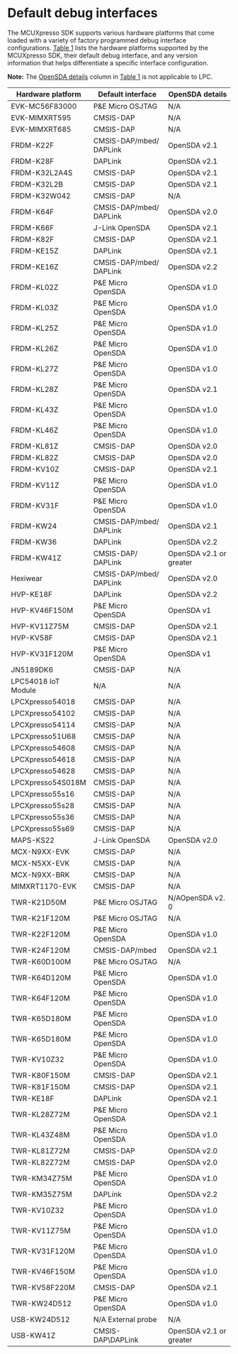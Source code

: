 # Default debug interfaces 

The MCUXpresso SDK supports various hardware platforms that come loaded with a variety of factory programmed debug interface configurations. [Table 1](#TABLE_UVC_BLB_DR_20REL4) lists the hardware platforms supported by the MCUXpresso SDK, their default debug interface, and any version information that helps differentiate a specific interface configuration.

**Note:** The [OpenSDA details](#COLUMNC) column in [Table 1](#TABLE_UVC_BLB_DR_20REL4) is not applicable to LPC.

|Hardware platform|Default interface|OpenSDA details|
|-----------------|-----------------|---------------|
|EVK-​MC56F83000|P&E Micro OSJTAG|N/​A|
|EVK-​MIMXRT595|CMSIS-​DAP|N/​A|
|EVK-​MIMXRT685|CMSIS-​DAP|N/​A|
|FRDM-​K22F|CMSIS-​DAP/​mbed/​DAPLink|OpenSDA v2.​1|
|FRDM-​K28F|DAPLink|OpenSDA v2.​1|
|FRDM-​K32L2A4S|CMSIS-​DAP|OpenSDA v2.​1|
|FRDM-​K32L2B|CMSIS-​DAP|OpenSDA v2.​1|
|FRDM-​K32W042|CMSIS-​DAP|N/​A|
|FRDM-​K64F|CMSIS-​DAP/​mbed/​DAPLink|OpenSDA v2.​0|
|FRDM-​K66F|J-​Link OpenSDA|OpenSDA v2.​1|
|FRDM-​K82F|CMSIS-​DAP|OpenSDA v2.​1|
|FRDM-​KE15Z|DAPLink|OpenSDA v2.​1|
|FRDM-​KE16Z|CMSIS-​DAP/​mbed/​DAPLink|OpenSDA v2.​2|
|FRDM-​KL02Z|P&E Micro OpenSDA|OpenSDA v1.​0|
|FRDM-​KL03Z|P&E Micro OpenSDA|OpenSDA v1.​0|
|FRDM-​KL25Z|P&E Micro OpenSDA|OpenSDA v1.​0|
|FRDM-​KL26Z|P&E Micro OpenSDA|OpenSDA v1.​0|
|FRDM-​KL27Z|P&E Micro OpenSDA|OpenSDA v1.​0|
|FRDM-​KL28Z|P&E Micro OpenSDA|OpenSDA v2.​1|
|FRDM-​KL43Z|P&E Micro OpenSDA|OpenSDA v1.​0|
|FRDM-​KL46Z|P&E Micro OpenSDA|OpenSDA v1.​0|
|FRDM-​KL81Z|CMSIS-​DAP|OpenSDA v2.​0|
|FRDM-​KL82Z|CMSIS-​DAP|OpenSDA v2.​0|
|FRDM-​KV10Z|CMSIS-​DAP|OpenSDA v2.​1|
|FRDM-​KV11Z|P&E Micro OpenSDA|OpenSDA v1.​0|
|FRDM-​KV31F|P&E Micro OpenSDA|OpenSDA v1.​0|
|FRDM-​KW24|CMSIS-​DAP/​mbed/​DAPLink|OpenSDA v2.​1|
|FRDM-​KW36|DAPLink|OpenSDA v2.​2|
|FRDM-​KW41Z|CMSIS-​DAP/​DAPLink|OpenSDA v2.​1 or greater|
|Hexiwear|CMSIS-​DAP/​mbed/​DAPLink|OpenSDA v2.​0|
|HVP-​KE18F|DAPLink|OpenSDA v2.​2|
|HVP-​KV46F150M|P&E Micro OpenSDA|OpenSDA v1|
|HVP-​KV11Z75M|CMSIS-​DAP|OpenSDA v2.​1|
|HVP-​KV58F|CMSIS-​DAP|OpenSDA v2.​1|
|HVP-​KV31F120M|P&E Micro OpenSDA|OpenSDA v1|
|JN5189DK6|CMSIS-​DAP|N/​A|
|LPC54018 IoT Module|N/​A|N/​A|
|LPCXpresso54018|CMSIS-​DAP|N/​A|
|LPCXpresso54102|CMSIS-​DAP|N/​A|
|LPCXpresso54114|CMSIS-​DAP|N/​A|
|LPCXpresso51U68|CMSIS-​DAP|N/​A|
|LPCXpresso54608|CMSIS-​DAP|N/​A|
|LPCXpresso54618|CMSIS-​DAP|N/​A|
|LPCXpresso54628|CMSIS-​DAP|N/​A|
|LPCXpresso54S018M|CMSIS-​DAP|N/​A|
|LPCXpresso55s16|CMSIS-​DAP|N/​A|
|LPCXpresso55s28|CMSIS-​DAP|N/​A|
|LPCXpresso55s36|CMSIS-​DAP|N/​A|
|LPCXpresso55s69|CMSIS-​DAP|N/​A|
|MAPS-​KS22|J-​Link OpenSDA|OpenSDA v2.​0|
|MCX-N9XX-EVK|CMSIS-DAP|N/A|
|MCX-N5XX-EVK|CMSIS-DAP|N/A|
|MCX-N9XX-BRK|CMSIS-DAP|N/A|
|MIMXRT1170-​EVK|CMSIS-​DAP|N/​A|
|TWR-​K21D50M|P&E Micro OSJTAG|N/​AOpenSDA v2.​0|
|TWR-​K21F120M|P&E Micro OSJTAG|N/​A|
|TWR-​K22F120M|P&E Micro OpenSDA|OpenSDA v1.​0|
|TWR-​K24F120M|CMSIS-​DAP/​mbed|OpenSDA v2.​1|
|TWR-​K60D100M|P&E Micro OSJTAG|N/​A|
|TWR-​K64D120M|P&E Micro OpenSDA|OpenSDA v1.​0|
|TWR-​K64F120M|P&E Micro OpenSDA|OpenSDA v1.​0|
|TWR-​K65D180M|P&E Micro OpenSDA|OpenSDA v1.​0|
|TWR-​K65D180M|P&E Micro OpenSDA|OpenSDA v1.​0|
|TWR-​KV10Z32|P&E Micro OpenSDA|OpenSDA v1.​0|
|TWR-​K80F150M|CMSIS-​DAP|OpenSDA v2.​1|
|TWR-​K81F150M|CMSIS-​DAP|OpenSDA v2.​1|
|TWR-​KE18F|DAPLink|OpenSDA v2.​1|
|TWR-​KL28Z72M|P&E Micro OpenSDA|OpenSDA v2.​1|
|TWR-​KL43Z48M|P&E Micro OpenSDA|OpenSDA v1.​0|
|TWR-​KL81Z72M|CMSIS-​DAP|OpenSDA v2.​0|
|TWR-​KL82Z72M|CMSIS-​DAP|OpenSDA v2.​0|
|TWR-​KM34Z75M|P&E Micro OpenSDA|OpenSDA v1.​0|
|TWR-​KM35Z75M|DAPLink|OpenSDA v2.​2|
|TWR-​KV10Z32|P&E Micro OpenSDA|OpenSDA v1.​0|
|TWR-​KV11Z75M|P&E Micro OpenSDA|OpenSDA v1.​0|
|TWR-​KV31F120M|P&E Micro OpenSDA|OpenSDA v1.​0|
|TWR-​KV46F150M|P&E Micro OpenSDA|OpenSDA v1.​0|
|TWR-​KV58F220M|CMSIS-​DAP|OpenSDA v2.​1|
|TWR-​KW24D512|P&E Micro OpenSDA|OpenSDA v1.​0|
|USB-​KW24D512|N/​A External probe|N/​A|
|USB-​KW41Z|CMSIS-​DAP\\DAPLink|OpenSDA v2.​1 or greater|

